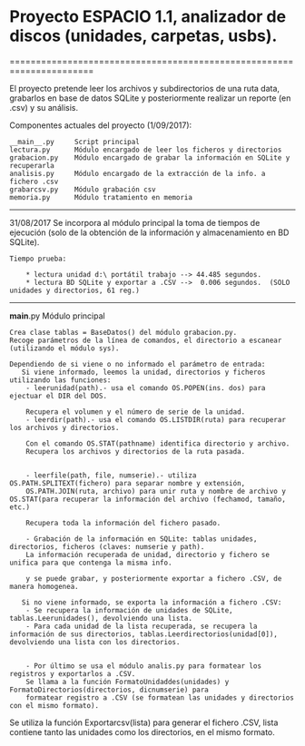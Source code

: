 # Proyecto ESPACIO 1.1, analizador de discos (unidades, carpetas, usbs).
======================================================================


El proyecto pretende leer los archivos y subdirectorios de una ruta data, grabarlos en base de datos SQLite y posteriormente realizar un reporte (en .csv) y su análisis.



Componentes actuales del proyecto (1/09/2017):

	__main__.py		Script principal
	lectura.py		Módulo encargado de leer los ficheros y directorios
	grabacion.py	Módulo encargado de grabar la información en SQLite y recuperarla
	analisis.py		Módulo encargado de la extracción de la info. a fichero .csv
	grabarcsv.py	Módulo grabación csv
	memoria.py		Módulo tratamiento en memoria


---------------------------------------------------------------------------------------------------

31/08/2017	Se incorpora al módulo principal la toma de tiempos de ejecución (solo de la obtención
		de la información y almacenamiento en BD SQLite).

    Tiempo prueba: 

		* lectura unidad d:\ portátil trabajo --> 44.485 segundos.
		* lectura BD SQLite y exportar a .CSV -->  0.006 segundos.  (SOLO unidades y directorios, 61 reg.)


---------------------------------------------------------------------------------------------------

__main__.py		Módulo principal

	Crea clase tablas = BaseDatos() del módulo grabacion.py.
	Recoge parámetros de la línea de comandos, el directorio a escanear (utilizando el módulo sys).

	Dependiendo de si viene o no informado el parámetro de entrada:
	   Si viene informado, leemos la unidad, directorios y ficheros utilizando las funciones:
		- leerunidad(path).- usa el comando OS.POPEN(ins. dos) para ejectuar el DIR del DOS.

		Recupera el volumen y el número de serie de la unidad.
		- leerdir(path).- usa el comando OS.LISTDIR(ruta) para recuperar los archivos y directorios.

		Con el comando OS.STAT(pathname) identifica directorio y archivo.
		Recupera los archivos y directorios de la ruta pasada.


		- leerfile(path, file, numserie).- utiliza OS.PATH.SPLITEXT(fichero) para separar nombre y extensión,
		OS.PATH.JOIN(ruta, archivo) para unir ruta y nombre de archivo y OS.STAT(para recuperar la información del archivo (fechamod, tamaño, etc.)

		Recupera toda la información del fichero pasado.

		- Grabación de la información en SQLite: tablas unidades, directorios, ficheros (claves: numserie y path).
		La información recuperada de unidad, directorio y fichero se unifica para que contenga la misma info.

		y se puede grabar, y posteriormente exportar a fichero .CSV, de manera homogenea.

	   Si no viene informado, se exporta la información a fichero .CSV:
		- Se recupera la información de unidades de SQLite, tablas.Leerunidades(), devolviendo una lista.
		- Para cada unidad de la lista recuperada, se recupera la información de sus directorios, tablas.Leerdirectorios(unidad[0]), devolviendo una lista con los directorios.


		- Por último se usa el módulo analis.py para formatear los registros y exportarlos a .CSV.
		Se llama a la función FormatoUnidaddes(unidades) y FormatoDirectorios(directorios, dicnumserie) para
		formatear registro a .CSV (se formatean las unidades y directorios con el mismo formato).


Se utiliza la función Exportarcsv(lista) para generar el fichero .CSV, lista contiene tanto las unidades como los directorios, en el mismo formato.
